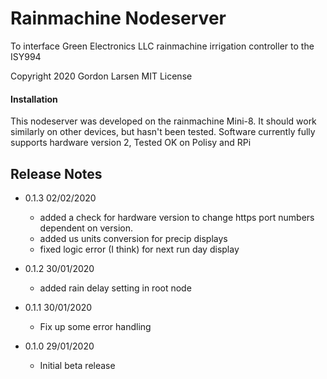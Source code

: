 # Rainmachine Nodeserver
To interface Green Electronics LLC rainmachine irrigation controller to the ISY994

Copyright 2020 Gordon Larsen MIT License

#### Installation

This nodeserver was developed on the rainmachine Mini-8. It should work similarly on other devices, but hasn't been tested.
Software currently fully supports hardware version 2, 
Tested OK on Polisy and RPi



## Release Notes
- 0.1.3 02/02/2020
    - added a check for hardware version to change https port
    numbers dependent on version.
    - added us units conversion for precip displays
    - fixed logic error (I think) for next  run day display

- 0.1.2 30/01/2020
    - added rain delay setting in root node

- 0.1.1 30/01/2020
    - Fix up some error handling
    
- 0.1.0 29/01/2020 
    - Initial beta release